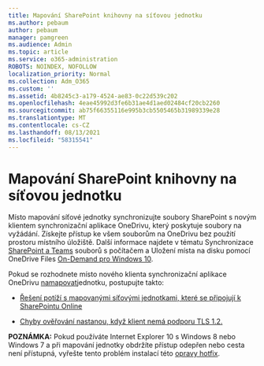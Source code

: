 ```yaml
---
title: Mapování SharePoint knihovny na síťovou jednotku
ms.author: pebaum
author: pebaum
manager: pamgreen
ms.audience: Admin
ms.topic: article
ms.service: o365-administration
ROBOTS: NOINDEX, NOFOLLOW
localization_priority: Normal
ms.collection: Adm_O365
ms.custom: ''
ms.assetid: 4b8245c3-a179-4524-ae83-0c22d539c202
ms.openlocfilehash: 4eae45992d3fe6b31ae4d1aed02484cf20cb2260
ms.sourcegitcommit: ab75f66355116e995b3cb5505465b31989339e28
ms.translationtype: MT
ms.contentlocale: cs-CZ
ms.lasthandoff: 08/13/2021
ms.locfileid: "58315541"
---
```

# <a name="map-a-sharepoint-library-to-a-network-drive"></a>Mapování SharePoint knihovny na síťovou jednotku

Místo mapování síťové jednotky synchronizujte soubory SharePoint s novým klientem synchronizační aplikace OneDrivu, který poskytuje soubory na vyžádání. Získejte přístup ke všem souborům na OneDrivu bez použití prostoru místního úložiště. Další informace najdete v tématu Synchronizace [SharePoint a Teams](https://support.microsoft.com/office/sync-sharepoint-and-teams-files-with-your-computer-6de9ede8-5b6e-4503-80b2-6190f3354a88) souborů s počítačem a Uložení místa na disku pomocí OneDrive Files [On-Demand pro Windows 10](https://support.microsoft.com/office/save-disk-space-with-onedrive-files-on-demand-for-windows-10-0e6860d3-d9f3-4971-b321-7092438fb38e).

Pokud se rozhodnete místo nového klienta synchronizační aplikace OneDrivu [namapovat](https://support.microsoft.com/office/sync-sharepoint-and-teams-files-with-your-computer-6de9ede8-5b6e-4503-80b2-6190f3354a88)jednotku, postupujte takto:

- [Řešení potíží s mapovanými síťovými jednotkami, které se připojují k SharePointu Online](https://docs.microsoft.com/sharepoint/support/administration/troubleshoot-mapped-network-drives)

- [Chyby ověřování nastanou, když klient nemá podporu TLS 1.2.](https://docs.microsoft.com/sharepoint/troubleshoot/administration/authentication-errors-tls12-support#network-drive-mapped-to-a-sharepoint-library)  

**POZNÁMKA:** Pokud používáte Internet Explorer 10 s Windows 8 nebo Windows 7 a při  mapování jednotky  obdržíte přístup odepřen nebo cesta není přístupná, vyřešte tento problém instalací této [opravy hotfix](https://support.microsoft.com/topic/error-when-you-open-a-sharepoint-document-library-in-windows-explorer-or-map-a-network-drive-to-the-library-after-you-install-internet-explorer-10-96e640ba-059f-9b09-bb91-2a0319ee8b1d).
